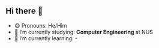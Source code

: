 ## Hi there 👋

- 😄 Pronouns:  He/Him
- 🔭 I’m currently studying: **Computer Engineering** at NUS
- 🌱 I’m currently learning: -

<!--
**jerichochua/jerichochua** is a ✨ _special_ ✨ repository because its `README.md` (this file) appears on your GitHub profile.

Here are some ideas to get you started:
- 👯 I’m looking to collaborate on ...
- 🤔 I’m looking for help with ...
- 💬 Ask me about ...
- 📫 How to reach me: ...
- ⚡ Fun fact: ...
-->
